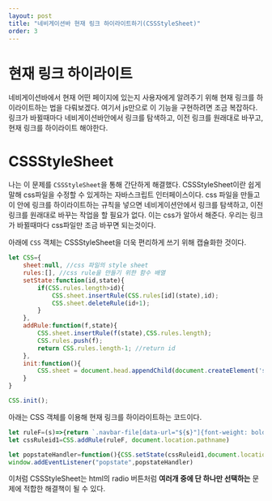 ```yaml
---
layout: post
title: "네비게이션바 현재 링크 하이라이트하기(CSSStyleSheet)"
order: 3
---
```

# 현재 링크 하이라이트

네비게이션바에서 현재 어떤 페이지에 있는지 사용자에게 알려주기 위해 현재 링크를 하이라이트하는 법을 다뤄보겠다. 여기서 js만으로 이 기능을 구현하려면 조금 복잡하다. 링크가 바뀔때마다 네비게이션바안에서 링크를 탐색하고, 이전 링크를 원래대로 바꾸고, 현재 링크를 하이라이트 해야한다. 

# CSSStyleSheet

나는 이 문제를 `CSSStyleSheet`을 통해 간단하게 해결했다. CSSStyleSheet이란 쉽게 말해 css파일을 수정할 수 있게하는 자바스크립트 인터페이스이다. css 파일을 만들고 이 안에 링크를 하이라이트하는 규칙을 넣으면 네비게이션안에서 링크를 탐색하고, 이전 링크를 원래대로 바꾸는 작업을 할 필요가 없다. 이는 css가 알아서 해준다. 우리는 링크가 바뀔때마다 css파일만 조금 바꾸면 되는것이다.

아래에 `CSS` 객체는 CSSStyleSheet을 더욱 편리하게 쓰기 위해 캡슐화한 것이다.

```js
let CSS={
    sheet:null, //css 파일의 style sheet
    rules:[], //css rule을 만들기 위한 함수 배열
    setState:function(id,state){
        if(CSS.rules.length>id){
            CSS.sheet.insertRule(CSS.rules[id](state),id);
            CSS.sheet.deleteRule(id+1);
        }
    },
    addRule:function(f,state){
        CSS.sheet.insertRule(f(state),CSS.rules.length);
        CSS.rules.push(f);
        return CSS.rules.length-1; //return id
    },
    init:function(){
        CSS.sheet = document.head.appendChild(document.createElement('style')).sheet;
    }
}

CSS.init();
```

아래는 CSS 객체를 이용해 현재 링크를 하이라이트하는 코드이다. 

```js
let ruleF=(s)=>{return `.navbar-file[data-url="${s}"]{font-weight: bold;color:cornflowerblue;}`}
let cssRuleid1=CSS.addRule(ruleF, document.location.pathname)

let popstateHandler=function(){CSS.setState(cssRuleid1,document.location.pathname)}) 
window.addEventListener("popstate",popstateHandler) 
```

이처럼 CSSStyleSheet는 html의 radio 버튼처럼 **여러개 중에 단 하나만 선택하는** 문제에 적합한 해결책이 될 수 있다.